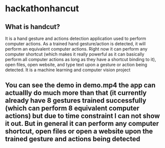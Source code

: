 # hackathonhancut

## What is handcut?
It is a hand gesture and actions detection application used to perform computer actions. As a trained hand gesture/action is detected, it will perform an equivalent computer actions. Right now it can perform any computer shortcut (which makes it really powerful as it can basically perform all computer actions as long as they have a shortcut binding to it), open files, open website, and type text upon a gesture or action being detected. It is a machine learning and computer vision project

## You can see the demo in demo.mp4 the app can actuallly do much more than that (it currently already have 8 gestures trained successfully (which can perform 8 equivalent computer actions) but due to time constraint I can not show it out. But in general it can perform any computer shortcut, open files or open a website upon the trained gesture and actions being detected
